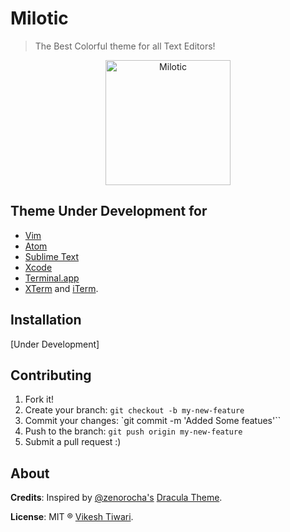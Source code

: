 # Milotic

> The Best Colorful theme for all Text Editors!


<p align="center">
   <img align="centre" src="https://raw.githubusercontent.com/vicky002/Milotic/master/images/Milotic.png" alt="Milotic" width="200px" height="200px"/>
</p>



## Theme Under Development for

- [Vim](http://www.vim.org/)
- [Atom](https://atom.io/)
- [Sublime Text](http://www.sublimetext.com/3)
- [Xcode](https://developer.apple.com/xcode/)
- [Terminal.app](http://en.wikipedia.org/wiki/Terminal_%28OS_X%29)
- [XTerm](https://en.wikipedia.org/wiki/Xterm) and [iTerm](http://www.iterm2.com/).


## Installation

[Under Development]



## Contributing

1. Fork it!
2. Create your branch: `git checkout -b my-new-feature`
3. Commit your changes: `git commit -m 'Added Some featues'``
4. Push to the branch: 	`git push origin my-new-feature`
5. Submit a pull request :)

## About

**Credits**: Inspired by [@zenorocha's](https://twitter.com/zenorocha) [Dracula Theme](https://github.com/zenorocha/dracula-theme).

**License**: MIT ® [Vikesh Tiwari](https://github.com/vicky002/Milotic/LICENSE).